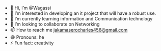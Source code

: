 - 👋 Hi, I’m @Wagassi
- 👀 I’m interested in developing an it project that will have a robust use.
- 🌱 I’m currently learning information and Communication technology 
- 💞️ I’m looking to collaborate on Networking 
- 📫 How to reach me jakamaserocharles456@gmail.com
- 😄 Pronouns: he
- ⚡ Fun fact: creativity 

<!---
Wagassi/Wagassi is a ✨ special ✨ repository because its `README.md` (this file) appears on your GitHub profile.
You can click the Preview link to take a look at your changes.
--->
